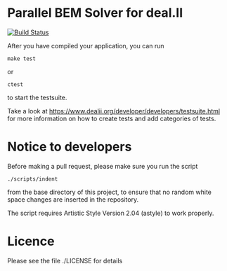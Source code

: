 Parallel BEM Solver for deal.II
===============================

[![Build Status](https://travis-ci.org/mathLab/pi-BEM.svg?branch=master)](https://travis-ci.org/mathLab/pi-BEM)

After you have compiled your application, you can run 

	make test

or
	
	ctest 

to start the testsuite.

Take a look at
https://www.dealii.org/developer/developers/testsuite.html for more
information on how to create tests and add categories of tests.

Notice to developers
====================

Before making a pull request, please make sure you run the script

    ./scripts/indent

from the base directory of this project, to ensure that no random 
white space changes are inserted in the repository.

The script requires Artistic Style Version 2.04 (astyle) to work 
properly.

Licence
=======

Please see the file ./LICENSE for details



